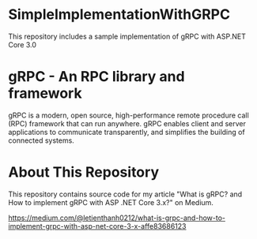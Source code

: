 # SimpleImplementationWithGRPC
This repository includes a sample implementation of gRPC with ASP.NET Core 3.0

gRPC - An RPC library and framework
===================================

gRPC is a modern, open source, high-performance remote procedure call (RPC) framework that can run anywhere. gRPC enables client and server applications to communicate transparently, and simplifies the building of connected systems.

# About This Repository

This repository contains source code for my article "What is gRPC? and How to implement gRPC with ASP .NET Core 3.x?" on Medium.

https://medium.com/@letienthanh0212/what-is-grpc-and-how-to-implement-grpc-with-asp-net-core-3-x-affe83686123


